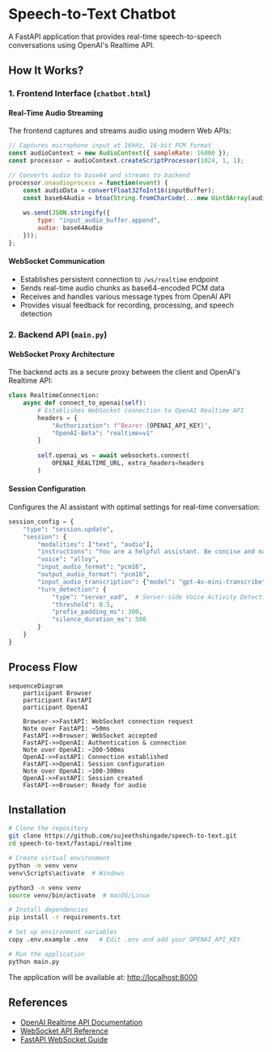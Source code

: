 # Speech-to-Text Chatbot

A FastAPI application that provides real-time speech-to-speech conversations using OpenAI's Realtime API.

## How It Works?

### 1. Frontend Interface (`chatbot.html`)

#### Real-Time Audio Streaming

The frontend captures and streams audio using modern Web APIs:

```javascript
// Captures microphone input at 16kHz, 16-bit PCM format
const audioContext = new AudioContext({ sampleRate: 16000 });
const processor = audioContext.createScriptProcessor(1024, 1, 1);

// Converts audio to base64 and streams to backend
processor.onaudioprocess = function(event) {
    const audioData = convertFloat32ToInt16(inputBuffer);
    const base64Audio = btoa(String.fromCharCode(...new Uint8Array(audioData.buffer)));
    
    ws.send(JSON.stringify({
        type: "input_audio_buffer.append",
        audio: base64Audio
    }));
};
```

#### WebSocket Communication

- Establishes persistent connection to `/ws/realtime` endpoint
- Sends real-time audio chunks as base64-encoded PCM data
- Receives and handles various message types from OpenAI API
- Provides visual feedback for recording, processing, and speech detection

### 2. Backend API (`main.py`)

#### WebSocket Proxy Architecture

The backend acts as a secure proxy between the client and OpenAI's Realtime API:

```python
class RealtimeConnection:
    async def connect_to_openai(self):
        # Establishes WebSocket connection to OpenAI Realtime API
        headers = {
            "Authorization": f"Bearer {OPENAI_API_KEY}",
            "OpenAI-Beta": "realtime=v1"
        }
        
        self.openai_ws = await websockets.connect(
            OPENAI_REALTIME_URL, extra_headers=headers
        )
```

#### Session Configuration

Configures the AI assistant with optimal settings for real-time conversation:

```python
session_config = {
    "type": "session.update",
    "session": {
        "modalities": ["text", "audio"],
        "instructions": "You are a helpful assistant. Be concise and natural.",
        "voice": "alloy",
        "input_audio_format": "pcm16",
        "output_audio_format": "pcm16",
        "input_audio_transcription": {"model": "gpt-4o-mini-transcribe"},
        "turn_detection": {
            "type": "server_vad",  # Server-side Voice Activity Detection
            "threshold": 0.5,
            "prefix_padding_ms": 300,
            "silence_duration_ms": 500
        }
    }
}
```

## Process Flow

```mermaid
sequenceDiagram
    participant Browser
    participant FastAPI
    participant OpenAI
    
    Browser->>FastAPI: WebSocket connection request
    Note over FastAPI: ~50ms
    FastAPI->>Browser: WebSocket accepted
    FastAPI->>OpenAI: Authentication & connection
    Note over OpenAI: ~200-500ms
    OpenAI->>FastAPI: Connection established
    FastAPI->>OpenAI: Session configuration
    Note over OpenAI: ~100-300ms
    OpenAI->>FastAPI: Session created
    FastAPI->>Browser: Ready for audio
```

## Installation

```bash
# Clone the repository
git clone https://github.com/sujeethshingade/speech-to-text.git
cd speech-to-text/fastapi/realtime

# Create virtual environment
python -m venv venv
venv\Scripts\activate  # Windows

python3 -m venv venv
source venv/bin/activate  # macOS/Linux

# Install dependencies
pip install -r requirements.txt

# Set up environment variables
copy .env.example .env   # Edit .env and add your OPENAI_API_KEY

# Run the application
python main.py
```

The application will be available at: <http://localhost:8000>

## References

- [OpenAI Realtime API Documentation](https://platform.openai.com/docs/guides/realtime)
- [WebSocket API Reference](https://platform.openai.com/docs/api-reference/realtime)
- [FastAPI WebSocket Guide](https://fastapi.tiangolo.com/advanced/websockets/)
